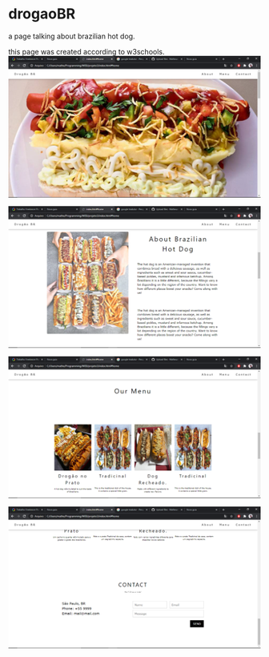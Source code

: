 # drogaoBR
a page talking about brazilian hot dog.

this page was created according to w3schools.
![HOME](https://github.com/Matheus-Tankian/drogaoBR/blob/master/Captura%20de%20Tela%20(13).png)

![ABOUT](https://github.com/Matheus-Tankian/drogaoBR/blob/master/Captura%20de%20Tela%20(14).png)

![CARDAPIO](https://github.com/Matheus-Tankian/drogaoBR/blob/master/Captura%20de%20Tela%20(15).png)

![CONTACT](https://github.com/Matheus-Tankian/drogaoBR/blob/master/Captura%20de%20Tela%20(16).png)


